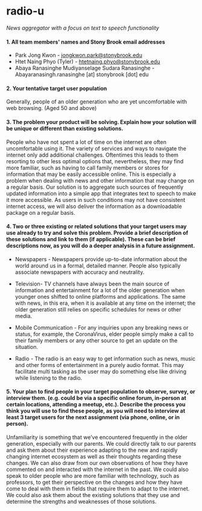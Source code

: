 # radio-u
*News aggregator with a focus on text to speech functionality*

#### 1. All team members' names and Stony Brook email addresses 

+ Park Jong Kwon - jongkwon.park@stonybrook.edu
+ Htet Naing Phyo (Tyler) - htetnaing.phyo@stonybrook.edu
+ Abaya Ranasinghe Mudiyanselage Sudara Ranasinghe - Abayaranasingh.ranasinghe [at] stonybrook [dot] edu

#### 2. Your tentative target user population

Generally, people of an older generation who are yet uncomfortable with web browsing. (Aged 50 and above)

#### 3. The problem your product will be solving. Explain how your solution will be unique or different than existing solutions.

People who have not spent a lot of time on the internet are often uncomfortable using it. The variety of services and ways to navigate the internet only add additional challenges. Oftentimes this leads to them resorting to other less optimal options that, nevertheless, they may find more familiar, such as having to call family members or stores for information that may be easily accessible online. This is especially a problem when dealing with news and other information that may change on a regular basis.
Our solution is to aggregate such sources of frequently updated information into a simple app that integrates text to speech to make it more accessible. As users in such conditions may not have consistent internet access, we will also deliver the information as a downloadable package on a regular basis.

#### 4. Two or three existing or related solutions that your target users may use already to try and solve this problem. Provide a brief description of these solutions and link to them (if applicable). These can be brief descriptions now, as you will do a deeper analysis in a future assignment.

+ Newspapers - Newspapers provide up-to-date information about the world around us in a formal, detailed manner. People also typically associate newspapers with accuracy and neutrality.

+ Television- TV channels have always been the main source of information and entertainment for a lot of the older generation when younger ones shifted to online platforms and applications. The same with news, in this era, when it is available at any time on the internet; the older generation still relies on specific schedules for news or other media.

+ Mobile Communication - For any inquiries upon any breaking news or status, for example, the CoronaVirus, elder people simply make a call to their family members or any other source to get an update on the situation. 

+ Radio - The radio is an easy way to get information such as news, music and other forms of entertainment in a purely audio format. This may facilitate multi tasking as the user may do something else like driving while listening to the radio.

#### 5. Your plan to find people in your target population to observe, survey, or interview them. (e.g. could be via a specific online forum, in-person at certain locations, attending a meetup, etc.). Describe the process you think you will use to find these people, as you will need to interview at least 3 target users for the next assignment (via phone, online, or in person).

Unfamiliarity is something that we’ve encountered frequently in the older generation, especially with our parents. We could directly talk to our parents and ask them about their experience adapting to the new and rapidly changing internet ecosystem as well as their thoughts regarding these changes. We can also draw from our own observations of how they have commented on and interacted with the internet in the past.
We could also speak to older people who are more familiar with technology, such as professors, to get their perspective on the changes and how they have come to deal with them in fields that require them to adapt to the internet. We could also ask them about the existing solutions that they use and determine the strengths and weaknesses of those solutions.
